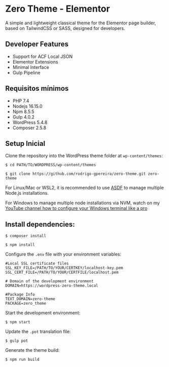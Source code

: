 # Zero Theme - Elementor

A simple and lightweight classical theme for the Elementor page builder, based on TailwindCSS or SASS, designed for developers.

## Developer Features

- Support for ACF Local JSON
- Elementor Extensions
- Minimal Interface
- Gulp Pipeline

## Requisitos mínimos

- PHP 7.4
- Nodejs 16.15.0
- Npm 8.5.5
- Gulp 4.0.2
- WordPress 5.4.8
- Composer 2.5.8

## Setup Inicial

Clone the repository into the WordPress theme folder at `wp-content/themes`:

``` shell
$ cd PATH/TO/WORDPRESS/wp-content/themes

$ git clone https://github.com/rodrigo-gpereira/zero-theme.git zero-theme
```

For Linux/Mac or WSL2, it is recommended to use [ASDF](https://asdf-vm.com/) to manage multiple Node.js installations.

For Windows to manage multiple node installations via NVM, watch on my [YouTube channel how to configure your Windows terminal like a pro](https://www.youtube.com/watch?v=dMVOPfWQW3g)

## Install dependencies:

``` shell
$ composer install

$ npm install
``` 
Configure the `.env` file with your environment variables:

``` shell
#Local SSL certificate files
SSL_KEY_FILE=/PATH/TO/YOUR/CERTKEY/localhost-key.pem
SSL_CERT_FILE=/PATH/TO/YOUR/CERTFILE/localhost.pem

# Domain of the development environment
DOMAIN=https://wordpress-zero-theme.local

#Package Info
TEXT_DOMAIN=zero-theme
PACKAGE=zero_theme
```

Start the development environment:

``` shell
$ npm start
```

Update the `.pot` translation file:

``` shell
$ gulp pot
```

Generate the theme build:

``` shell
$ npm run build
```

